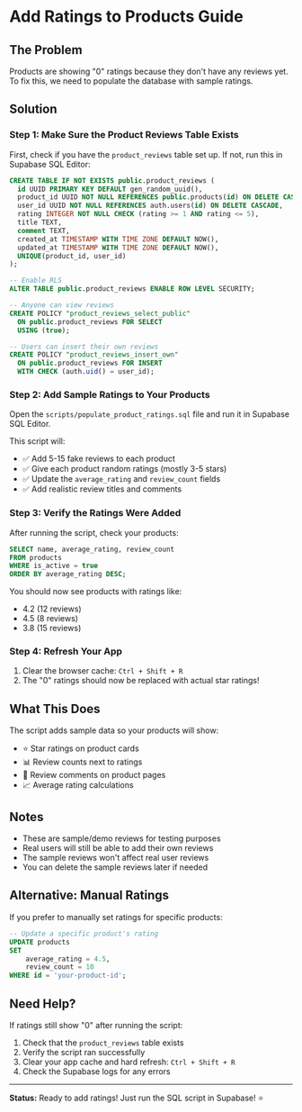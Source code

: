 # Add Ratings to Products Guide

## The Problem
Products are showing "0" ratings because they don't have any reviews yet. To fix this, we need to populate the database with sample ratings.

## Solution

### Step 1: Make Sure the Product Reviews Table Exists

First, check if you have the `product_reviews` table set up. If not, run this in Supabase SQL Editor:

```sql
CREATE TABLE IF NOT EXISTS public.product_reviews (
  id UUID PRIMARY KEY DEFAULT gen_random_uuid(),
  product_id UUID NOT NULL REFERENCES public.products(id) ON DELETE CASCADE,
  user_id UUID NOT NULL REFERENCES auth.users(id) ON DELETE CASCADE,
  rating INTEGER NOT NULL CHECK (rating >= 1 AND rating <= 5),
  title TEXT,
  comment TEXT,
  created_at TIMESTAMP WITH TIME ZONE DEFAULT NOW(),
  updated_at TIMESTAMP WITH TIME ZONE DEFAULT NOW(),
  UNIQUE(product_id, user_id)
);

-- Enable RLS
ALTER TABLE public.product_reviews ENABLE ROW LEVEL SECURITY;

-- Anyone can view reviews
CREATE POLICY "product_reviews_select_public"
  ON public.product_reviews FOR SELECT
  USING (true);

-- Users can insert their own reviews
CREATE POLICY "product_reviews_insert_own"
  ON public.product_reviews FOR INSERT
  WITH CHECK (auth.uid() = user_id);
```

### Step 2: Add Sample Ratings to Your Products

Open the `scripts/populate_product_ratings.sql` file and run it in Supabase SQL Editor.

This script will:
- ✅ Add 5-15 fake reviews to each product
- ✅ Give each product random ratings (mostly 3-5 stars)
- ✅ Update the `average_rating` and `review_count` fields
- ✅ Add realistic review titles and comments

### Step 3: Verify the Ratings Were Added

After running the script, check your products:

```sql
SELECT name, average_rating, review_count 
FROM products 
WHERE is_active = true 
ORDER BY average_rating DESC;
```

You should now see products with ratings like:
- 4.2 (12 reviews)
- 4.5 (8 reviews)
- 3.8 (15 reviews)

### Step 4: Refresh Your App

1. Clear the browser cache: `Ctrl + Shift + R`
2. The "0" ratings should now be replaced with actual star ratings!

## What This Does

The script adds sample data so your products will show:
- ⭐ Star ratings on product cards
- 📊 Review counts next to ratings
- 💬 Review comments on product pages
- 📈 Average rating calculations

## Notes

- These are sample/demo reviews for testing purposes
- Real users will still be able to add their own reviews
- The sample reviews won't affect real user reviews
- You can delete the sample reviews later if needed

## Alternative: Manual Ratings

If you prefer to manually set ratings for specific products:

```sql
-- Update a specific product's rating
UPDATE products 
SET 
    average_rating = 4.5,
    review_count = 10
WHERE id = 'your-product-id';
```

## Need Help?

If ratings still show "0" after running the script:
1. Check that the `product_reviews` table exists
2. Verify the script ran successfully
3. Clear your app cache and hard refresh: `Ctrl + Shift + R`
4. Check the Supabase logs for any errors

---

**Status:** Ready to add ratings! Just run the SQL script in Supabase! ⭐
